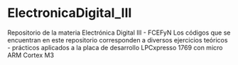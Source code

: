 # ElectronicaDigital_III
Repositorio de la materia Electrónica Digital III - FCEFyN
Los códigos que se encuentran en este repositorio corresponden a diversos ejercicios teóricos - prácticos 
aplicados a la placa de desarrollo LPCxpresso 1769 con micro ARM Cortex M3
